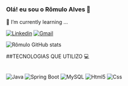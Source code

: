 ### Olá! eu sou o Rômulo Alves 👋

📖 I’m currently learning ...


[![Linkedin](https://img.shields.io/badge/LinkedIn-0077B5?style=for-the-badge&logo=linkedin&logoColor=white)](https://www.linkedin.com/in/romulo-alves-729b20175/)
[![Gmail](https://img.shields.io/badge/Gmail-D14836?style=for-the-badge&logo=gmail&logoColor=white)](romuloalves121@gmail.com)

![Rômulo GitHub stats](https://github-readme-stats.vercel.app/api?username=RomuloALvesF&show_icons=true&theme=dracula)

##TECNOLOGIAS QUE UTILIZO 💻

<div style= "display: inline_block"><br/>
<img align="center" alt="Java" src="https://img.shields.io/badge/Java-ED8B00?style=for-the-badge&logo=java&logoColor=white"/>
<img align="center" alt="Spring Boot" src="https://img.shields.io/badge/Spring-6DB33F?style=for-the-badge&logo=spring&logoColor=white"/>
<img align="center" alt="MySQL" src="https://img.shields.io/badge/MySQL-00000F?style=for-the-badge&logo=mysql&logoColor=white"/>
<img align="center" alt="Html5" src="https://img.shields.io/badge/HTML-239120?style=for-the-badge&logo=html5&logoColor=white"/>
<img align="center" alt="Css" src="https://img.shields.io/badge/CSS-239120?&style=for-the-badge&logo=css3&logoColor=white"/>
</div>
